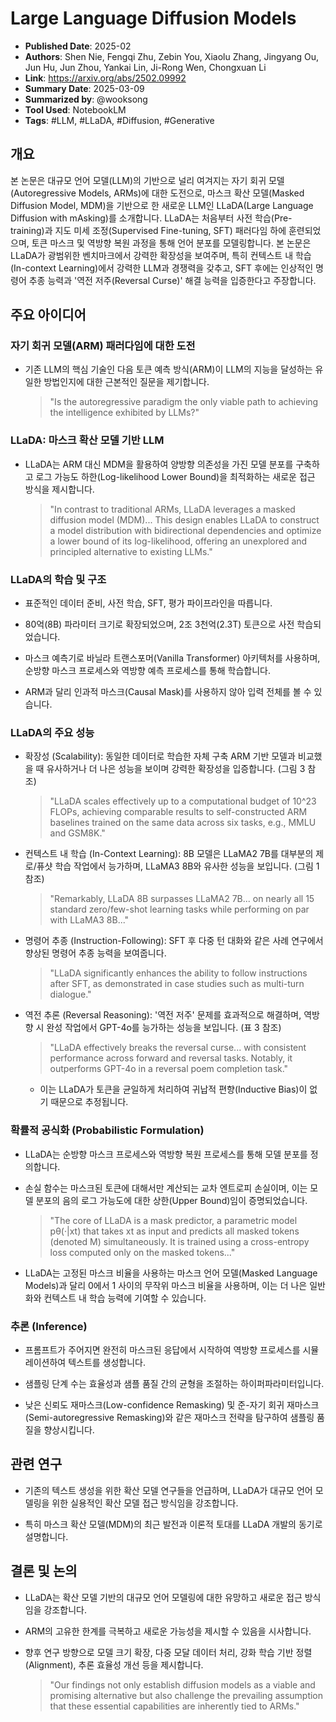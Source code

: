 # Large Language Diffusion Models

- **Published Date**: 2025-02
- **Authors**: Shen Nie, Fengqi Zhu, Zebin You, Xiaolu Zhang, Jingyang Ou, Jun Hu, Jun Zhou, Yankai Lin, Ji-Rong Wen, Chongxuan Li
- **Link**: https://arxiv.org/abs/2502.09992
- **Summary Date**: 2025-03-09
- **Summarized by**: @wooksong
- **Tool Used**: NotebookLM
- **Tags**: #LLM, #LLaDA, #Diffusion, #Generative

## 개요

본 논문은 대규모 언어 모델(LLM)의 기반으로 널리 여겨지는 자기 회귀 모델(Autoregressive Models, ARMs)에 대한 도전으로, 마스크 확산 모델(Masked Diffusion Model, MDM)을 기반으로 한 새로운 LLM인 LLaDA(Large Language Diffusion with mAsking)를 소개합니다. LLaDA는 처음부터 사전 학습(Pre-training)과 지도 미세 조정(Supervised Fine-tuning, SFT) 패러다임 하에 훈련되었으며, 토큰 마스크 및 역방향 복원 과정을 통해 언어 분포를 모델링합니다. 본 논문은 LLaDA가 광범위한 벤치마크에서 강력한 확장성을 보여주며, 특히 컨텍스트 내 학습(In-context Learning)에서 강력한 LLM과 경쟁력을 갖추고, SFT 후에는 인상적인 명령어 추종 능력과 '역전 저주(Reversal Curse)' 해결 능력을 입증한다고 주장합니다.

## 주요 아이디어

### 자기 회귀 모델(ARM) 패러다임에 대한 도전
- 기존 LLM의 핵심 기술인 다음 토큰 예측 방식(ARM)이 LLM의 지능을 달성하는 유일한 방법인지에 대한 근본적인 질문을 제기합니다.

  > "Is the autoregressive paradigm the only viable path to achieving the intelligence exhibited by LLMs?"

### LLaDA: 마스크 확산 모델 기반 LLM

- LLaDA는 ARM 대신 MDM을 활용하여 양방향 의존성을 가진 모델 분포를 구축하고 로그 가능도 하한(Log-likelihood Lower Bound)을 최적화하는 새로운 접근 방식을 제시합니다.

  > "In contrast to traditional ARMs, LLaDA leverages a masked diffusion model (MDM)... This design enables LLaDA to construct a model distribution with bidirectional dependencies and optimize a lower bound of its log-likelihood, offering an unexplored and principled alternative to existing LLMs."

### LLaDA의 학습 및 구조

- 표준적인 데이터 준비, 사전 학습, SFT, 평가 파이프라인을 따릅니다.

- 80억(8B) 파라미터 크기로 확장되었으며, 2조 3천억(2.3T) 토큰으로 사전 학습되었습니다.

- 마스크 예측기로 바닐라 트랜스포머(Vanilla Transformer) 아키텍처를 사용하며, 순방향 마스크 프로세스와 역방향 예측 프로세스를 통해 학습합니다.

- ARM과 달리 인과적 마스크(Causal Mask)를 사용하지 않아 입력 전체를 볼 수 있습니다.

### LLaDA의 주요 성능

- 확장성 (Scalability): 동일한 데이터로 학습한 자체 구축 ARM 기반 모델과 비교했을 때 유사하거나 더 나은 성능을 보이며 강력한 확장성을 입증합니다. (그림 3 참
조)

  > "LLaDA scales effectively up to a computational budget of 10^23 FLOPs, achieving comparable results to self-constructed ARM baselines trained on the same data across six tasks, e.g., MMLU and GSM8K."

- 컨텍스트 내 학습 (In-Context Learning): 8B 모델은 LLaMA2 7B를 대부분의 제로/퓨샷 학습 작업에서 능가하며, LLaMA3 8B와 유사한 성능을 보입니다. (그림 1 참조)

  > "Remarkably, LLaDA 8B surpasses LLaMA2 7B... on nearly all 15 standard zero/few-shot learning tasks while performing on par with LLaMA3 8B..."

- 명령어 추종 (Instruction-Following): SFT 후 다중 턴 대화와 같은 사례 연구에서 향상된 명령어 추종 능력을 보여줍니다.
  
  > "LLaDA significantly enhances the ability to follow instructions after SFT, as demonstrated in case studies such as multi-turn dialogue."

- 역전 추론 (Reversal Reasoning): '역전 저주' 문제를 효과적으로 해결하며, 역방향 시 완성 작업에서 GPT-4o를 능가하는 성능을 보입니다. (표 3 참조)

  > "LLaDA effectively breaks the reversal curse... with consistent performance across forward and reversal tasks. Notably, it outperforms GPT-4o in a reversal poem completion task."

  - 이는 LLaDA가 토큰을 균일하게 처리하여 귀납적 편향(Inductive Bias)이 없기 때문으로 추정됩니다.

### 확률적 공식화 (Probabilistic Formulation)

- LLaDA는 순방향 마스크 프로세스와 역방향 복원 프로세스를 통해 모델 분포를 정의합니다.

- 손실 함수는 마스크된 토큰에 대해서만 계산되는 교차 엔트로피 손실이며, 이는 모델 분포의 음의 로그 가능도에 대한 상한(Upper Bound)임이 증명되었습니다.

  > "The core of LLaDA is a mask predictor, a parametric model pθ(·|xt) that takes xt as input and predicts all masked tokens (denoted M) simultaneously. It is trained using a cross-entropy loss computed only on the masked tokens..."

- LLaDA는 고정된 마스크 비율을 사용하는 마스크 언어 모델(Masked Language Models)과 달리 0에서 1 사이의 무작위 마스크 비율을 사용하며, 이는 더 나은 일반화와 컨텍스트 내 학습 능력에 기여할 수 있습니다.

### 추론 (Inference)

- 프롬프트가 주어지면 완전히 마스크된 응답에서 시작하여 역방향 프로세스를 시뮬레이션하여 텍스트를 생성합니다.

- 샘플링 단계 수는 효율성과 샘플 품질 간의 균형을 조절하는 하이퍼파라미터입니다.

- 낮은 신뢰도 재마스크(Low-confidence Remasking) 및 준-자기 회귀 재마스크(Semi-autoregressive Remasking)와 같은 재마스크 전략을 탐구하여 샘플링 품질을 향상시킵니다.

## 관련 연구

- 기존의 텍스트 생성을 위한 확산 모델 연구들을 언급하며, LLaDA가 대규모 언어 모델링을 위한 실용적인 확산 모델 접근 방식임을 강조합니다.

- 특히 마스크 확산 모델(MDM)의 최근 발전과 이론적 토대를 LLaDA 개발의 동기로 설명합니다.

## 결론 및 논의

- LLaDA는 확산 모델 기반의 대규모 언어 모델링에 대한 유망하고 새로운 접근 방식임을 강조합니다.

- ARM의 고유한 한계를 극복하고 새로운 가능성을 제시할 수 있음을 시사합니다.

- 향후 연구 방향으로 모델 크기 확장, 다중 모달 데이터 처리, 강화 학습 기반 정렬(Alignment), 추론 효율성 개선 등을 제시합니다.

  > "Our findings not only establish diffusion models as a viable and promising alternative but also challenge the prevailing assumption that these essential capabilities are inherently tied to ARMs."
